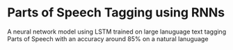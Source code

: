# Parts of Speech Tagging using RNNs
A neural network model using LSTM trained on large lanuguage text tagging Parts of Speech with an accuracy around 85% on a natural lanuguage
